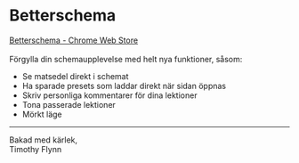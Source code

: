 # Betterschema
[Betterschema - Chrome Web Store](https://chrome.google.com/webstore/detail/betterschema/fkcgfacmlabdabalhfnknekgdhnopech) \
\
Förgylla din schemaupplevelse med helt nya funktioner, såsom:

- Se matsedel direkt i schemat
- Ha sparade presets som laddar direkt när sidan öppnas
- Skriv personliga kommentarer för dina lektioner
- Tona passerade lektioner
- Mörkt läge
---
Bakad med kärlek,\
Timothy Flynn
